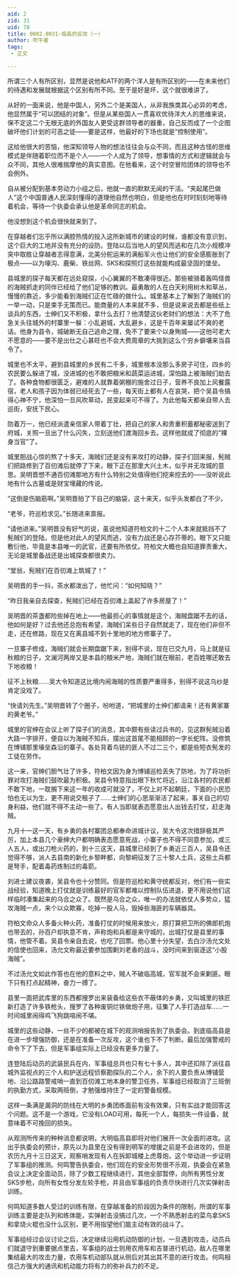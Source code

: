 ```yaml
---
aid: 2
zid: 31
uid: 78
title: 0002.0031-临高的反攻（一）
author: 吹牛者
tags: 
 - 正文

---
```




  所谓三个人有所区别，显然是说他和ATF的两个洋人是有所区别的——在未来他们的待遇和发展就根据这个区别有所不同。至于是好是坏，这个就很难讲了。

  从好的一面来说，他是中国人，另外二个是美国人，从非我族类其心必异的考虑，他显然属于“可以团结的对象”。但是从某些国人一贯喜欢优待洋大人的思维来说，保不定这二个无根无底的外国友人更受这群领导者的器重，自己反而成了一个企图破坏他们计划的可恶之徒——要是这样，他最好的下场也就是“控制使用”。

  这给他很大的苦恼，他深知领导人物的想法往往会与众不同，而且这种古怪的思维模式是伴随着职位而不是个人——一个人成为了领导，想事情的方式和逻辑就会与众不同，其他人很难揣摩他的真实意图。在他看来，这个时空冒险团体的领导也不会例外。

  自从被分配到基本劳动力小组之后，他就一直的默默无闻的干活。“夹起尾巴做人”这个中国普通人民深刻懂得的道理他自然也明白，但是他也在时时刻刻地等待着机会，等待一个执委会承认他是革命同志的机会。

  他没想到这个机会很快就来到了。

  在穿越者们忘乎所以满腔热情的投入这所新城市的建设的时候，谁都没有意识到，这个巨大的工地并没有充分的设防。登陆以后当地人的望风而逃和在几次小规模冲突中取胜让穿越者志得意满，北美分舵运来的满船军火也让他们的安全感膨胀到了极点——以为壕沟、鹿柴、铁丝网、SKS和探照灯这些就能构成最坚固的堡垒。

  县城里的探子每天都在远处窥探，小心翼翼的不敢凑得很近。那些被骑着轰鸣怪兽的海贼抓走的同伴已经给了他们足够的教训。最勇敢的人在白天利用树木和草丛，慢慢的靠近，多少能看到海贼们正在忙碌的做什么。城里基本上了解到了海贼们的一举一动，只是束手无策而已。能商量的人本来就不多，但是说来说去都是些纸上谈兵的东西，士绅们又不积极，拿什么去打？他清楚这伙老财们的想法：大不了危急关头往城外的村寨里一躲：小乱避城，大乱避乡，这是千百年来屡试不爽的老话。他身为县令，城破断无自己逃命之理，免不了要来个以身殉城——这他可老大不愿意的——要不是出仕之心甚旺也不会大费周章的大挑到这么个穷乡僻壤来当县令了。

  城里也不太平，避到县城里的乡民有二千多，城里根本没那么多房子可住，四乡的农民要么躲进了城，没进城的也不敢把粮米和蔬菜运进城，深怕路上被海贼们劫去了。各种食物都很匮乏，避难的人就靠着粥棚的施舍过日子，营养不良加上风餐露宿，老人和孩子因为体弱已经死去了一些，每天街上都有人在哀哭，把个吴县令搞得心神不宁，他深怕一旦风吹草动，民变起来可不得了。为此他每天都亲自带人去巡街，安抚下民心。

  防着万一，他已经派遣亲信家人带着丁壮，把自己的家人和贵重积蓄都秘密送到了府城，关照一旦出了什么闪失，立刻送他们渡海回乡去。这样他就成了彻底的“裸身当官”了。

  城里胆战心惊的熬了十多天，海贼们还是没有来攻打的动静，探子们回来报，髡贼们把路修到了百仞滩后就停了下来，眼下正在那里大兴土木，似乎并无攻城的意思。吴明晋想不通百仞滩那地方有什么特别之处值得他们挖来挖去的——没听说此地有什么古墓或是财宝埋藏的传说。

  “这倒是伤脑筋啊。”吴明晋拍了下自己的脑袋，这十来天，似乎头发都白了不少。

  “老爷，符巡检求见。”长随进来禀报。

  “请他进来。”吴明晋没有好气的说，虽说他知道符柏文的十二个人本来就抵挡不了髡贼们的登陆，但是他对此人的望风而逃，没有力战还是心存芥蒂的。眼下又只能敷衍他，毕竟是本县唯一的武官，还要有所依仗。符柏文大概也自知道罪责重大，无论是城里备战还是出城探查都很卖力。

  “堂翁，髡贼们在百仞滩上筑城了！”

  吴明晋的手一抖，茶水都泼出了，他忙问：“如何知晓？”

  “昨日我亲自去探查，髡贼们已经在百仞滩上盖起了许多房屋了！”

  吴明晋的茶盏都险些掉在地上——他最担心的事情就是这个，海贼盘踞不去的话，他如何是好？过去他还总抱有希望，海贼们呆些日子自然就走了，现在他们非但不走，还在修路，现在又在离县城不到十里地的地方修寨子了。

  一旦寨子修成，海贼们就会长期盘踞下来，别得不说，现在已交九月，马上就是征秋粮的日子，文澜河两岸又是本县的粮米产地，海贼们就在眼前，老百姓哪还敢去下地收粮！

  征不上秋粮……吴大令知道这比境内闹海贼的性质要严重得多，别得不说这乌纱是肯定没戏了。

  “快请刘先生。”吴明晋转了个圈子，吩咐道，“把城里的士绅们都请来！还有黄家寨的黄老爷。”

  城里的官绅在会议上听了探子们的消息，其中颇有些读过兵书的，见这群髡贼沿着大路一字排开，便自以为海贼不知兵，摆出这首尾不能相顾的一字长蛇阵。没修筑在博铺那里壕垒森沿的寨子。各处背着鸟铳的匪人不过二三个，都是些短衣髡发的工徒在劳作。

  这一来，官绅们胆气壮了许多，符柏文因为身为博铺巡检丢失了防地，为了将功折罪对攻打海贼们鼓吹最为积极。吴县令特意指出眼下秋忙将近，沿江各村的农民都不敢下地，一耽搁下来这一年的收成可就没了，不仅上对不起朝廷，下面的小民恐怕也无以为生，更不用说交租子了……士绅们的心思渐渐活了起来，事关自己的切身利益，他们就不得不主动一些了。有人当即就表态愿意出人出钱去打仗，赶走海贼。

  九月十一这一天，有乡勇的各村寨团总都奉命进城计议，吴大令这次措辞极其严厉，加上本县几个豪绅大户都明确表态愿意死战，小寨子也不得不同意参加，或三人五人，或出刀枪火药的，到十三这天，县城里已经到了乡勇近三百人，吴县令还觉得不够，派人去县南的新化乡黎畔都，向黎峒征发了三十黎人土兵，这些土兵都是弩手，配着毒药炼制过的毒箭。

  刘进士建议夜袭，吴县令也十分赞同。但是符巡检和黄守统都反对，他们有一些实战经验，知道晚上打仗就是训练最好的官军都难以控制队伍进退，更不用说他们这样临时凑集起来的乌合之众了。既然是乌合之众，唯一的办法就依仗人多势众，猛攻海贼一点，来个以众欺寡，吃掉一股人马，毁掉些海匪的车辆器具。

  符柏文命众人多备火种火药，准备打仗的时候用来放火，原打算把卫所的佛郎机炮也带去的，孙百户却执意不肯，声称炮和兵都是来守城的，出城打仗是县里的事情，他管不着。吴县令亲自去说，也吃了回票。他心里十分失望，去白沙汤允文处的信使也回来，汤允文称最近要参加围剿刘老香的战斗，没时间来到驱逐这“小股海贼”。

  不过汤允文如此作答也在他的意料之中，贼人不破临高城，官军就不会来剿匪。眼下只有打点起精神，奋力一搏了。

  县里一面把武库里的东西都搜罗出来装备给这些衣不蔽体的乡勇，又叫城里的铁匠新打造了许多铁枪头，搜罗了各种废铜烂铁做炮子用，征集了人手打造战车……一时间城里闹得鸡飞狗跳喧闹不堪。

  城里的这些动静，一丝不少的都被在城下的观测哨报告到了执委会。到底临高县是在进一步增强防御，还是在准备一次反攻，这个谁也下不了判断。最后加强警戒的命令下了下去，但是军事组实际上已经没有更多力量了。

  连登陆后动员的武装民兵在内，军事组总共也只有七十多人，其中还扣除了派往县城外监视点的三个人和护送远程侦察勘探队的二个人，余下的人要负责从博铺营地、沿公路路警戒哨一直到百仞滩工地本身的警卫任务，军事组已经取消了三班倒的执勤方式，采取两班倒，才勉强维持住了一定的警备规模。

  这样一条满是漏洞的防线在大明的乡勇团练面前有没有效果，只有实战才能回答这个问题。这不是一个游戏，它没有LOAD可用，每死一个人，每损失一件设备，就意味着不可挽回的损失。

  从观测所传来的种种消息都说明，大明临高县即将对他们展开一次全面的进攻。这出乎执委会的预计，原先以为县里在没有得到明军的增援之前是不会进攻的，但是农历九月十三日这天，观察哨发现有人在拆卸城楼上虎尊炮，这个举动进一步证明了军事组的推测。何鸣警告执委会，他们现在的安全形势很不乐观，执委会在紧急会议上决定全面动员，除了少数工程继续进行，其他全部暂停，向所有男性分发SKS步枪，向所有女性分发左轮手枪，并且由军事组的负责尽快进行几次实弹射击训练。

  何鸣知道多数人受过的训练有限，在穿越准备的阶段因为条件的限制，所谓的军事训练主要是走队列和练体能，实弹射击没搞过几次，一个不熟悉射击的菜鸟拿SKS和拿烧火棍也没什么区别，更不用指望他们能主动有效的战斗了。

  军事组经过会议讨论之后，决定继续沿用机动防御的计划，一旦遇到攻击，动员兵们就退守到重要据点里去，军事组的战士则用农用车和吉普进行机动，敌人在哪里集结最大的攻击力量，农用车机动部队就从侧后对其出其不意的进行攻击。何鸣相信己方强大的通讯和机动能力将有力的弥补兵力的不足。


